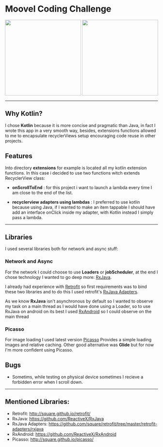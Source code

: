 # Moovel Coding Challenge

<img src="https://i.imgur.com/ehNHaQ8.jpg" width=250>    <img src="https://i.imgur.com/yVl2zXf.jpg" width=250>


___
## Why Kotlin?
I chose __Kotlin__ because it is more concise and pragmatic than Java, in fact I wrote this app in a very smooth way, besides, extensions functions allowed to me to encapsulate recyclerViews setup encouraging code reuse in other projects. 

## Features

Into directory __extensions__ for example is located all my kotlin extension functions. In this case i decided to use two functions witch extends RecyclerView class:

* __onScrollToEnd__ : for this project i want to launch a lambda every time I am close to the end of the list.

* __recyclerview adapters using lambdas__ : I preferred to use kotlin because using Java, if I wanted to make an item tappable I should have add an interface onClick inside my adapter, with Kotlin instead I simply pass a lambda.

___
## Libraries
I used several libraries both for network and async stuff:

### Network and Async
For the network I could choose to use __Loaders__ or __jobScheduler__, at the end I chose technology I wanted to go deep more: [RxJava](https://github.com/ReactiveX/RxJava).

I already had experience with [Retrofit](http://square.github.io/retrofit/) so first requirements was to bind these two libraries and to do this I used retrofit's [RxJava Adapters](https://github.com/square/retrofit/tree/master/retrofit-adapters/rxjava).

As we know __RxJava__ isn't asynchronous by default so I wanted to observe my task on a main thread as I would have done using a Loader, so to use RxJava on android on its best I used [RxAndroid](https://github.com/ReactiveX/RxAndroid) so I could observe on the main thread

### Picasso
For image loading I used latest version [Picasso](http://square.github.io/picasso/) Provides a simple loading images and relative caching. Other good alternative was __Glide__ but for now I'm more confident using Picasso.

## Bugs
* Sometims, while testing on physical device sometimes I recieve a forbidden error when I scroll down.
___
## Mentioned Libraries:
* Retrofit: http://square.github.io/retrofit/
* RxJava: https://github.com/ReactiveX/RxJava
* RxJava Adapters: https://github.com/square/retrofit/tree/master/retrofit-adapters/rxjava
* RxAndroid: https://github.com/ReactiveX/RxAndroid
* Picasso: http://square.github.io/picasso/